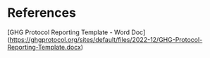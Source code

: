 # References

[GHG Protocol Reporting Template - Word Doc]
(https://ghgprotocol.org/sites/default/files/2022-12/GHG-Protocol-Reporting-Template.docx)